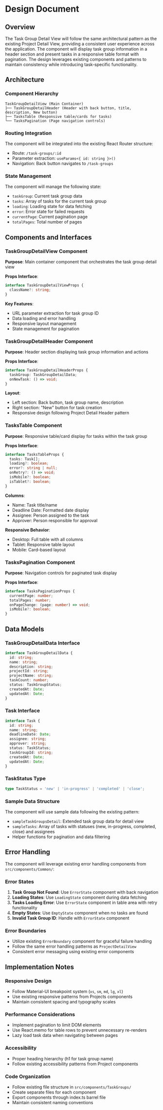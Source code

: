 # Design Document

## Overview

The Task Group Detail View will follow the same architectural pattern as the existing Project Detail View, providing a consistent user experience across the application. The component will display task group information in a header section and present tasks in a responsive table format with pagination. The design leverages existing components and patterns to maintain consistency while introducing task-specific functionality.

## Architecture

### Component Hierarchy

```
TaskGroupDetailView (Main Container)
├── TaskGroupDetailHeader (Header with back button, title, description, New button)
├── TasksTable (Responsive table/cards for tasks)
└── TasksPagination (Page navigation controls)
```

### Routing Integration

The component will be integrated into the existing React Router structure:
- Route: `/task-groups/:id`
- Parameter extraction: `useParams<{ id: string }>()`
- Navigation: Back button navigates to `/task-groups`

### State Management

The component will manage the following state:
- `taskGroup`: Current task group data
- `tasks`: Array of tasks for the current task group
- `loading`: Loading state for data fetching
- `error`: Error state for failed requests
- `currentPage`: Current pagination page
- `totalPages`: Total number of pages

## Components and Interfaces

### TaskGroupDetailView Component

**Purpose**: Main container component that orchestrates the task group detail view

**Props Interface**:
```typescript
interface TaskGroupDetailViewProps {
  className?: string;
}
```

**Key Features**:
- URL parameter extraction for task group ID
- Data loading and error handling
- Responsive layout management
- State management for pagination

### TaskGroupDetailHeader Component

**Purpose**: Header section displaying task group information and actions

**Props Interface**:
```typescript
interface TaskGroupDetailHeaderProps {
  taskGroup: TaskGroupDetailData;
  onNewTask: () => void;
}
```

**Layout**:
- Left section: Back button, task group name, description
- Right section: "New" button for task creation
- Responsive design following Project Detail Header pattern

### TasksTable Component

**Purpose**: Responsive table/card display for tasks within the task group

**Props Interface**:
```typescript
interface TasksTableProps {
  tasks: Task[];
  loading?: boolean;
  error?: string | null;
  onRetry?: () => void;
  isMobile?: boolean;
  isTablet?: boolean;
}
```

**Columns**:
- Name: Task title/name
- Deadline Date: Formatted date display
- Assignee: Person assigned to the task
- Approver: Person responsible for approval

**Responsive Behavior**:
- Desktop: Full table with all columns
- Tablet: Responsive table layout
- Mobile: Card-based layout

### TasksPagination Component

**Purpose**: Navigation controls for paginated task display

**Props Interface**:
```typescript
interface TasksPaginationProps {
  currentPage: number;
  totalPages: number;
  onPageChange: (page: number) => void;
  isMobile?: boolean;
}
```

## Data Models

### TaskGroupDetailData Interface

```typescript
interface TaskGroupDetailData {
  id: string;
  name: string;
  description: string;
  projectId: string;
  projectName: string;
  taskCount: number;
  status: TaskGroupStatus;
  createdAt: Date;
  updatedAt: Date;
}
```

### Task Interface

```typescript
interface Task {
  id: string;
  name: string;
  deadlineDate: Date;
  assignee: string;
  approver: string;
  status: TaskStatus;
  taskGroupId: string;
  createdAt: Date;
  updatedAt: Date;
}
```

### TaskStatus Type

```typescript
type TaskStatus = 'new' | 'in-progress' | 'completed' | 'close';
```

### Sample Data Structure

The component will use sample data following the existing pattern:
- `sampleTaskGroupsDetail`: Extended task group data for detail view
- `sampleTasks`: Array of tasks with statuses (new, in-progress, completed, close) and assignees
- Helper functions for pagination and data filtering

## Error Handling

The component will leverage existing error handling components from `src/components/Common/`:

### Error States

1. **Task Group Not Found**: Use `ErrorState` component with back navigation
2. **Loading States**: Use `LoadingState` component during data fetching
3. **Tasks Loading Error**: Use `ErrorState` component in table area with retry functionality
4. **Empty States**: Use `EmptyState` component when no tasks are found
5. **Invalid Task Group ID**: Handle with `ErrorState` component

### Error Boundaries

- Utilize existing `ErrorBoundary` component for graceful failure handling
- Follow the same error handling patterns as `ProjectDetailView`
- Consistent error messaging using existing error components



## Implementation Notes

### Responsive Design

- Follow Material-UI breakpoint system (`xs`, `sm`, `md`, `lg`, `xl`)
- Use existing responsive patterns from Projects components
- Maintain consistent spacing and typography scales

### Performance Considerations

- Implement pagination to limit DOM elements
- Use React.memo for table rows to prevent unnecessary re-renders
- Lazy load task data when navigating between pages

### Accessibility

- Proper heading hierarchy (h1 for task group name)
- Follow existing accessibility patterns from Project components

### Code Organization

- Follow existing file structure in `src/components/TaskGroups/`
- Create separate files for each component
- Export components through index.ts barrel file
- Maintain consistent naming conventions